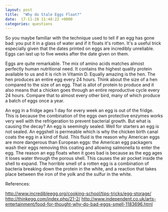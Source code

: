 ```yaml
---
layout: post
title:  "Why do Stale Eggs Float?"
date:  17-11-28 11:48:22 +0000
categories: questions
---
```


So you maybe familiar with the technique used to tell if an egg has gone bad: you put it in a glass of water and if it floats it's rotten. It's a useful trick especially given that the dates printed on eggs are incredibly unreliable. Eggs can last up to five weeks after the date given on them. 

Eggs are quite remarkable. The mix of amino acids matches almost perfectly human nutritional need. It contains the highest quality protein available to us and it is rich in Vitamin D. Equally amazing is the hen. The hen produces an entire egg every 24 hours. Think about the size of a hen compared to the size of an egg. That is allot of protein to produce and it also means that a chicken goes through an entire reproductive cycle every 24 hours. Compare that to almost every other bird, many of which produce a batch of eggs once a year. 

An egg in a fridge ages 1 day for every week an egg is out of the fridge. This is because the combination of the eggs own protective enzymes works very well with the refrigeration to prevent bacterial growth. But what is causing the decay? An egg is seemingly sealed. Well for starters an egg is not sealed. An eggshell is permeable which is why the chicken birth canal coats the egg in a kind of fluid. This fluid is the reason why American eggs are more dangerous than European eggs: the American egg packagers wash their eggs removing this coating and allowing salmonella to enter the egg. The reason an egg floats when it goes bad is because as the egg ages it loses water through the porous shell. This causes the air pocket inside the shell to expand. The horrible smell of a rotten egg is a combination of bacteria breaking down the protein in the white, and a reaction that takes place between the iron of the yolk and the sulfur in the white.


References:

<http://www.incredibleegg.org/cooking-school/tips-tricks/egg-storage/>
<http://thinkegg.com/index.php/21-2/>
<http://www.independent.co.uk/arts-entertainment/food-for-thought-why-do-bad-eggs-smell-1183696.html>

